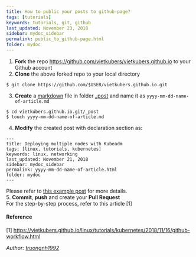 ```yaml
---
title: How to public your posts to github-page?
tags: [tutorials]
keywords: tutorials, git, github
last_updated: November 23, 2018
sidebar: mydoc_sidebar
permalink: public_to_github-page.html
folder: mydoc
---
```


1. **Fork** the repo https://github.com/vietkubers/vietkubers.github.io to your Github account
2. **Clone** the above forked repo to your local directory
```
$ git clone https://github.com/$USER/vietkubers.github.io.git
```
3. **Create** a [markdown](https://github.com/adam-p/markdown-here/wiki/Markdown-Cheatsheet) file in folder [_post](https://github.com/vietkubers/vietkubers.github.io/tree/master/_posts) and name it as `yyyy-mm-dd-name-of-article.md`
```
$ cd vietkubers.github.io.git/_post
$ touch yyyy-mm-dd-name-of-article.md
```
4. **Modify** the created post with declaration section as:
```
---
title: Deploying multiple nodes with Kubeadm
tags: [linux, tutorials, kubernetes]
keywords: linux, networking
last_updated: November 21, 2018
sidebar: mydoc_sidebar
permalink: yyyy-mm-dd-name-of-article.html
folder: mydoc
---
```
Please refer to [this example post](https://raw.githubusercontent.com/vietkubers/vietkubers.github.io/master/_posts/2018-11-21-deploying-multiplenodes-with-kubeadm.md) for more details.  
5. **Commit**, **push** and create your **Pull Request**  
For the step-by-step process, refer to this article [1]

#### Reference

[1] https://vietkubers.github.io/linux/tutorials/kubernetes/2018/11/16/github-workflow.html  



*Author: [truongnh1992](https://github.com/truongnh1992)*
